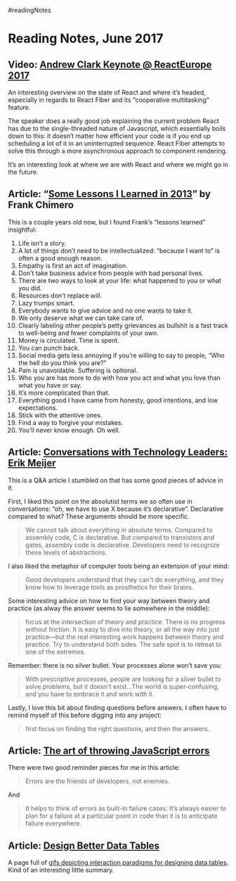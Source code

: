 #readingNotes

# Reading Notes, June 2017

## Video: [Andrew Clark Keynote @ ReactEurope 2017](https://www.youtube.com/watch?v=QW5TE4vrklU)

An interesting overview on the state of React and where it’s headed, especially in regards to React Fiber and its “cooperative multitasking” feature. 

The speaker does a really good job explaining the current problem React has due to the single-threaded nature of Javascript, which essentially boils down to this: it doesn’t matter how efficient your code is if you end up scheduling a lot of it in an uninterrupted sequence. React Fiber attempts to solve this through a more asynchronous approach to component rendering.

It’s an interesting look at where we are with React and where we might go in the future. 

## Article: “[Some Lessons I Learned in 2013](https://www.frankchimero.com/archive/2014/2013-lessons/)” by Frank Chimero

This is a couple years old now, but I found Frank’s “lessons learned” insightful:

1. Life isn’t a story.
2. A lot of things don’t need to be intellectualized: “because I want to” is often a good enough reason.
3. Empathy is first an act of imagination.
4. Don’t take business advice from people with bad personal lives.
5. There are two ways to look at your life: what happened to you or what you did.
6. Resources don’t replace will.
7. Lazy trumps smart.
8. Everybody wants to give advice and no one wants to take it.
9. We only deserve what we can take care of.
10. Clearly labeling other people’s petty grievances as bullshit is a fast track to well-being and fewer complaints of your own.
11. Money is circulated. Time is spent.
12. You can punch back.
13. Social media gets less annoying if you’re willing to say to people, “Who the hell do you think you are?”
14. Pain is unavoidable. Suffering is optional.
15. Who you are has more to do with how you act and what you love than what you have or say.
16. It’s more complicated than that.
17. Everything good I have came from honesty, good intentions, and low expectations.
18. Stick with the attentive ones.
19. Find a way to forgive your mistakes.
20. You’ll never know enough. Oh well.

## Article: [Conversations with Technology Leaders: Erik Meijer](http://queue.acm.org/detail.cfm?id=3092954)

This is a Q&A article I stumbled on that has some good pieces of advice in it.

First, I liked this point on the absolutist terms we so often use in conversations: “oh, we have to use X because it’s declarative”. Declarative compared to what? These arguments should be more specific.

>  We cannot talk about everything in absolute terms. Compared to assembly code, C is declarative. But compared to transistors and gates, assembly code is declarative. Developers need to recognize these levels of abstractions.

I also liked the metaphor of computer tools being an extension of your mind:

> Good developers understand that they can't do everything, and they know how to leverage tools as prosthetics for their brains.

Some interesting advice on how to find your way between theory and practice (as alway the answer seems to lie somewhere in the middle):

> focus at the intersection of theory and practice. There is no progress without friction. It is easy to dive into theory, or all the way into just practice—but the real interesting work happens between theory and practice. Try to understand both sides. The safe spot is to retreat to one of the extremes.

Remember: there is no silver bullet. Your processes alone won’t save you:

> With prescriptive processes, people are looking for a silver bullet to solve problems, but it doesn't exist...The world is super-confusing, and you have to embrace it and work with it.

Lastly, I love this bit about finding questions before answers. I often have to remind myself of this before digging into any project: 

> first focus on finding the right questions, and then the answers.

## Article: [The art of throwing JavaScript errors](https://www.nczonline.net/blog/2009/03/03/the-art-of-throwing-javascript-errors/)

There were two good reminder pieces for me in this article:

> Errors are the friends of developers, not enemies.

And

> It helps to think of errors as built-in failure cases. It’s always easier to plan for a failure at a particular point in code than it is to anticipate failure everywhere.

## Article: [Design Better Data Tables](https://uxdesign.cc/design-better-data-tables-4ecc99d23356)

A page full of [gifs depicting interaction paradigms for designing data tables](https://cdn-images-1.medium.com/max/800/1*kXEEaxvKP_9xRT0HuqScTQ.gif). Kind of an interesting little summary.

